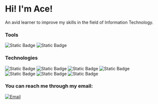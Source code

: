 Hi! I'm Ace!
=============================================================================================================================

An avid learner to improve my skills in the field of Information Technology.

### Tools
![Static Badge](https://img.shields.io/badge/Git-%23F05032?style=for-the-badge&logo=git&labelColor=black) 
![Static Badge](https://img.shields.io/badge/VSCode-%230078d7?style=for-the-badge&labelColor=black) 

### Technologies
![Static Badge](https://img.shields.io/badge/React-61DBFB?style=for-the-badge&logo=react&labelColor=black) 
![Static Badge](https://img.shields.io/badge/JavaScript-F0DB4F?style=for-the-badge&logo=javascript&labelColor=black) 
![Static Badge](https://img.shields.io/badge/Express-%23000030?style=for-the-badge&logo=express&labelColor=black) 
![Static Badge](https://img.shields.io/badge/HTML-%23E34F26?style=for-the-badge&logo=html5&labelColor=black) 
![Static Badge](https://img.shields.io/badge/Tailwind-%2306B6D4?style=for-the-badge&logo=tailwind%20css&labelColor=black) 
![Static Badge](https://img.shields.io/badge/Java-%235382A1?style=for-the-badge&labelColor=black) 
![Static Badge](https://img.shields.io/badge/Python-%233776AB?style=for-the-badge&logo=python&labelColor=black)

### You can reach me through my email:
[![Email](https://img.shields.io/badge/azngaosi2004@gmail.com-D14836?style=for-the-badge&logo=gmail&labelColor=black)](mailto:azngaosi2004@gmail.com)

